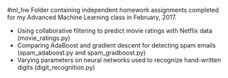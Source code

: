 #ml_hw
Folder containing independent homework assignments completed for my Advanced Machine Learning class in February, 2017.
- Using collaborative filtering to predict movie ratings with Netflix data (movie_ratings.py)
- Comparing AdaBoost and gradient descent for detecting spam emails (spam_adaboost.py and spam_gradboost.py)
- Varying parameters on neural networks used to recognize hand-written digits (digit_recognition.py)
